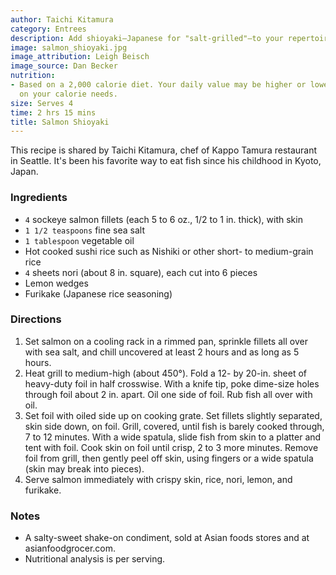 ```yaml
---
author: Taichi Kitamura
category: Entrees
description: Add shioyaki—Japanese for "salt-grilled"—to your repertoire. This quick cooking technique produces salmon with an umami-flavored salty crust and crispy skin. We've added an addictive, shake-on seasoning you can get at Asian grocery stores or online to amplify the flavors.
image: salmon_shioyaki.jpg
image_attribution: Leigh Beisch
image_source: Dan Becker
nutrition:
- Based on a 2,000 calorie diet. Your daily value may be higher or lower depending
  on your calorie needs.
size: Serves 4
time: 2 hrs 15 mins
title: Salmon Shioyaki
---
```

This recipe is shared by Taichi Kitamura, chef of Kappo Tamura restaurant in Seattle. It's been his favorite way to eat fish since his childhood in Kyoto, Japan.

### Ingredients

* `4` sockeye salmon fillets (each 5 to 6 oz., 1/2 to 1 in. thick), with skin
* `1 1/2 teaspoons` fine sea salt
* `1 tablespoon` vegetable oil
* Hot cooked sushi rice such as Nishiki or other short- to medium-grain rice
* `4` sheets nori (about 8 in. square), each cut into 6 pieces
* Lemon wedges
* Furikake (Japanese rice seasoning)

### Directions

1. Set salmon on a cooling rack in a rimmed pan, sprinkle fillets all over with sea salt, and chill uncovered at least 2 hours and as long as 5 hours.
2. Heat grill to medium-high (about 450°). Fold a 12- by 20-in. sheet of heavy-duty foil in half crosswise. With a knife tip, poke dime-size holes through foil about 2 in. apart. Oil one side of foil. Rub fish all over with oil.
3. Set foil with oiled side up on cooking grate. Set fillets slightly separated, skin side down, on foil. Grill, covered, until fish is barely cooked through, 7 to 12 minutes. With a wide spatula, slide fish from skin to a platter and tent with foil. Cook skin on foil until crisp, 2 to 3 more minutes. Remove foil from grill, then gently peel off skin, using fingers or a wide spatula (skin may break into pieces).
4. Serve salmon immediately with crispy skin, rice, nori, lemon, and furikake.

### Notes

* A salty-sweet shake-on condiment, sold at Asian foods stores and at asianfoodgrocer.com.
* Nutritional analysis is per serving.